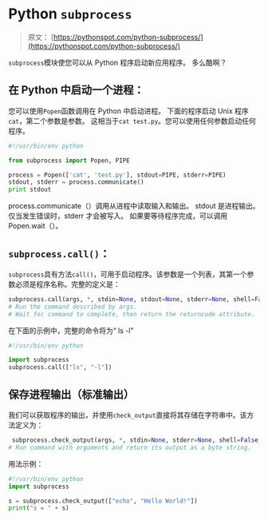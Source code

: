 # Python `subprocess`

> 原文： [https://pythonspot.com/python-subprocess/](https://pythonspot.com/python-subprocess/)

`subprocess`模块使您可以从 Python 程序启动新应用程序。 多么酷啊？

## 在 Python 中启动一个进程：

您可以使用`Popen`函数调用在 Python 中启动进程。 下面的程序启动 Unix 程序`cat`，第二个参数是参数。 这相当于`cat test.py`。您可以使用任何参数启动任何程序。

```py
#!/usr/bin/env python

from subprocess import Popen, PIPE

process = Popen(['cat', 'test.py'], stdout=PIPE, stderr=PIPE)
stdout, stderr = process.communicate()
print stdout

```

process.communicate（）调用从进程中读取输入和输出。 stdout 是进程输出。 仅当发生错误时，stderr 才会被写入。 如果要等待程序完成，可以调用 Popen.wait（）。

## `subprocess.call()`：

`subprocess`具有方法`call()`，可用于启动程序。该参数是一个列表，其第一个参数必须是程序名称。完整的定义是：

```py
subprocess.call(args, *, stdin=None, stdout=None, stderr=None, shell=False)
# Run the command described by args.
# Wait for command to complete, then return the returncode attribute.

```

在下面的示例中，完整的命令将为“ ls -l”

```py
#!/usr/bin/env python

import subprocess
subprocess.call(["ls", "-l"])

```

## 保存进程输出（标准输出）

我们可以获取程序的输出，并使用`check_output`直接将其存储在字符串中。该方法定义为：

```py
 subprocess.check_output(args, *, stdin=None, stderr=None, shell=False, universal_newlines=False)
# Run command with arguments and return its output as a byte string.

```

用法示例：

```py
#!/usr/bin/env python
import subprocess

s = subprocess.check_output(["echo", "Hello World!"])
print("s = " + s)

```